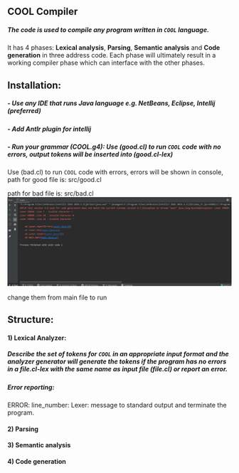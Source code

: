 ## COOL Compiler
##### The code is used to compile any program written in `COOL` language. 
It has 4 phases: **Lexical analysis**, **Parsing**, **Semantic analysis** and **Code generation** in three address code.
Each phase will ultimately result in a working compiler phase which can interface with the other phases.


## Installation:
##### - Use any IDE that runs Java language e.g. NetBeans, Eclipse, Intellij (preferred)
##### - Add Antlr plugin for intellij
##### - Run your grammar (COOL.g4): Use (good.cl) to run `COOL` code with no errors, output tokens will be inserted into (good.cl-lex)
Use (bad.cl) to run `COOL` code with errors, errors will be shown in console,
  path for good file is: src/good.cl 
  
  path for bad file is: src/bad.cl
  ![bad_Output](bad.PNG)

   change them from main file to run

## Structure:
#### **1) Lexical Analyzer:**
##### Describe the set of tokens for `COOL` in an appropriate input format and the analyzer generator will generate the tokens if the program has no errors in a file.cl-lex with the same name as input file (file.cl) or report an error. 
##### *Error reporting:*
ERROR: line_number: Lexer: message to standard output and terminate the program. 

#### **2) Parsing**

#### **3) Semantic analysis**

#### **4) Code generation**



